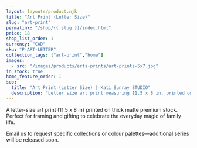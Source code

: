 ```yaml
---
layout: layouts/product.njk
title: "Art Print (Letter Size)"
slug: "art-print"
permalink: "/shop/{{ slug }}/index.html"
price: 18
shop_list_order: 1
currency: "CAD"
sku: "P-ART-LETTER"
collection_tags: ["art-print","home"]
images:
  - src: "/images/products/arts-prints/art-prints-5x7.jpg"
in_stock: true
home_feature_order: 1
seo:
  title: "Art Print (Letter Size) | Kati Sunray STUDIO"
  description: "Letter size art print measuring 11.5 x 8 in, printed on matte stock."
---
```


A letter-size art print (11.5 x 8 in) printed on thick matte premium stock. Perfect for framing and gifting to celebrate the everyday magic of family life.

Email us to request specific collections or colour palettes—additional series will be released soon.



